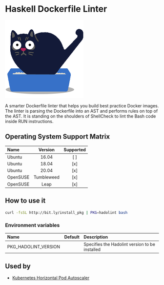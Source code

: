 # Haskell Dockerfile Linter

![Logo](../../docs/img/hadolint.png)

A smarter Dockerfile linter that helps you build best practice Docker
images. The linter is parsing the Dockerfile into an AST and performs
rules on top of the AST. It is standing on the shoulders of ShellCheck
to lint the Bash code inside RUN instructions.

## Operating System Support Matrix

| Name     |  Version   | Supported |
| :------- | :--------: | :-------: |
| Ubuntu   |   16.04    |    [ ]    |
| Ubuntu   |   18.04    |    [x]    |
| Ubuntu   |   20.04    |    [x]    |
| OpenSUSE | Tumbleweed |    [x]    |
| OpenSUSE |    Leap    |    [x]    |

## How to use it

```bash
curl -fsSL http://bit.ly/install_pkg | PKG=hadolint bash
```

### Environment variables

| Name                 | Default | Description                                    |
| :------------------- | :------ | :--------------------------------------------- |
| PKG_HADOLINT_VERSION |         | Specifies the Hadolint version to be installed |

## Used by

- [Kubernetes Horizontal Pod Autoscaler](https://github.com/electrocucaracha/k8s-HorizontalPodAutoscaler-demo/)
